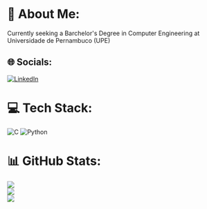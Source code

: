 # 💫 About Me:
Currently seeking a Barchelor's Degree in Computer Engineering at Universidade de Pernambuco (UPE)


## 🌐 Socials:
[![LinkedIn](https://img.shields.io/badge/LinkedIn-%230077B5.svg?logo=linkedin&logoColor=white)](www.linkedin.com/in/gabriel-lins-alves-do-nascimento-4510b1313) 

# 💻 Tech Stack:
![C](https://img.shields.io/badge/c-%2300599C.svg?style=for-the-badge&logo=c&logoColor=white) ![Python](https://img.shields.io/badge/python-3670A0?style=for-the-badge&logo=python&logoColor=ffdd54)
# 📊 GitHub Stats:
![](https://github-readme-stats.vercel.app/api?username=gabriel1ns&theme=dark&hide_border=false&include_all_commits=false&count_private=false)<br/>
![](https://nirzak-streak-stats.vercel.app/?user=gabriel1ns&theme=dark&hide_border=false)<br/>
![](https://github-readme-stats.vercel.app/api/top-langs/?username=gabriel1ns&theme=dark&hide_border=false&include_all_commits=false&count_private=false&layout=compact)

<!-- Proudly created with GPRM ( https://gprm.itsvg.in ) -->

